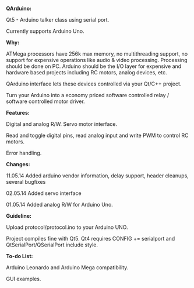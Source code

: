 **QArduino:**

Qt5 - Arduino talker class using serial port.

Currently supports Arduino Uno.

**Why:**

ATMega processors have 256k max memory, no multithreading support, no support for expensive operations like audio & video processing. Processing should be done on PC. Arduino should be the I/O layer for expensive and hardware based projects including RC motors, analog devices, etc.

QArduino interface lets these devices controlled via your Qt/C++ project.

Turn your Arduino into a economy priced software controlled relay / software controlled motor driver.

**Features:**

Digital and analog R/W. Servo motor interface.

Read and toggle digital pins, read analog input and write PWM to control RC motors.

Error handling.

**Changes:**

11.05.14 Added arduino vendor information, delay support, header cleanups, several bugfixes

02.05.14 Added servo interface

01.05.14 Added analog R/W for Arduino Uno.

**Guideline:**

Upload protocol/protocol.ino to your Arduino UNO.

Project compiles fine with Qt5. Qt4 requires CONFIG += serialport and QtSerialPort/QSerialPort include style.

**To-do List:**

Arduino Leonardo and Arduino Mega compatibility.

GUI examples.


